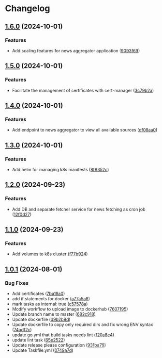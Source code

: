 # Changelog

## [1.6.0](https://github.com/antonchaban/news-aggregator/compare/news-alligator@v1.5.0...news-alligator@v1.6.0) (2024-10-01)


### Features

* Add scaling features for news aggregator application ([9093f69](https://github.com/antonchaban/news-aggregator/commit/9093f69944fb2584632705f5926828ec141565e5))

## [1.5.0](https://github.com/antonchaban/news-aggregator/compare/news-alligator@v1.4.0...news-alligator@v1.5.0) (2024-10-01)


### Features

* Facilitate the management of certificates with cert-manager ([3c79b2a](https://github.com/antonchaban/news-aggregator/commit/3c79b2acff8d716bd7a6ba70d40c35931ca39f3f))

## [1.4.0](https://github.com/antonchaban/news-aggregator/compare/news-alligator@v1.3.0...news-alligator@v1.4.0) (2024-10-01)


### Features

* Add endpoint to news aggregator to view all available sources ([df08aa0](https://github.com/antonchaban/news-aggregator/commit/df08aa02cf9f1e98e665344862fdbc73b904d44e))

## [1.3.0](https://github.com/antonchaban/news-aggregator/compare/news-alligator@v1.2.0...news-alligator@v1.3.0) (2024-10-01)


### Features

* Add helm for managing k8s manifests ([8f8352c](https://github.com/antonchaban/news-aggregator/commit/8f8352c3cb42ddb6f92b807d6783557506ff976f))

## [1.2.0](https://github.com/antonchaban/news-aggregator/compare/news-alligator@v1.1.0...news-alligator@v1.2.0) (2024-09-23)


### Features

* Add DB and separate fetcher service for news fetching as cron job ([12f0d27](https://github.com/antonchaban/news-aggregator/commit/12f0d27d2c8a38964b44cdb0407e8f61d5fc8eb5))

## [1.1.0](https://github.com/antonchaban/news-aggregator/compare/news-alligator@v1.0.1...news-alligator@v1.1.0) (2024-09-23)


### Features

* Add volumes to k8s cluster ([f77b924](https://github.com/antonchaban/news-aggregator/commit/f77b9245fc4e5eb45100addb096dfc1519948a2a))

## [1.0.1](https://github.com/antonchaban/news-aggregator/compare/news-alligator-v1.0.0...news-alligator@v1.0.1) (2024-08-01)


### Bug Fixes

* Add certificates ([7ba19a0](https://github.com/antonchaban/news-aggregator/commit/7ba19a04825e9feb7e2ffc0b2d035bf63b3a8649))
* add if statements for docker ([a77a5a8](https://github.com/antonchaban/news-aggregator/commit/a77a5a815f5f0894f8532492187d1e47f7691d04))
* mark tasks as internal: true ([c57578a](https://github.com/antonchaban/news-aggregator/commit/c57578a4eb90a5fb8a6a18eb3b51217a1d6adbb1))
* Modify workflow to upload image to dockerhub ([7607195](https://github.com/antonchaban/news-aggregator/commit/7607195f4752b1667f399a823d1976f9ef7374ec))
* Update branch name to master ([682c918](https://github.com/antonchaban/news-aggregator/commit/682c91847702627cae52e2e8a3bd5821c691e686))
* Update dockerfile ([d9b2b9d](https://github.com/antonchaban/news-aggregator/commit/d9b2b9d4010bffe8f050ec51b30e8c8c84426a80))
* Update dockerfile to copy only required dirs and fix wrong ENV syntax ([74adf2c](https://github.com/antonchaban/news-aggregator/commit/74adf2cc8e7288f4bfc2b4a9967b1ea619347347))
* update go.yml that build tasks needs lint ([f20a8c4](https://github.com/antonchaban/news-aggregator/commit/f20a8c4da62e08e85f908383ee0eeddfbd3e64fd))
* update lint task ([65e2522](https://github.com/antonchaban/news-aggregator/commit/65e252288a2994bda9d203b9ec5dd78a37255cc4))
* Update release please configuration ([931ba79](https://github.com/antonchaban/news-aggregator/commit/931ba793f40d3ae836ebd929d33c5690207f04f3))
* Update Taskfile.yml ([0749a7d](https://github.com/antonchaban/news-aggregator/commit/0749a7d9201812bae13040db6bce4fbacf06caa3))

